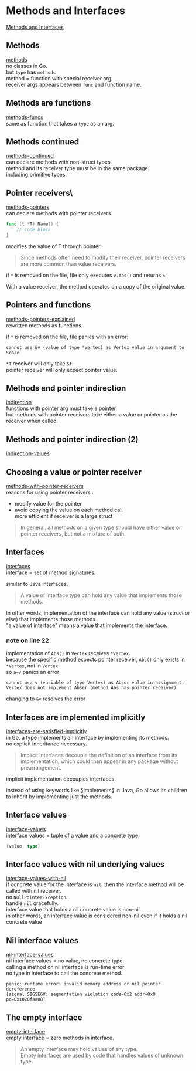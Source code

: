 # Methods and Interfaces
[Methods and Interfaces](https://go.dev/tour/methods/1)

## Methods
[methods](./methods.go)  
no classes in Go.  
but `type` has `methods`  
method = function with special receiver arg  
receiver args appears between `func` and function name.

## Methods are functions
[methods-funcs](./methods-funcs.go)  
same as function that takes a `type` as an arg.  

## Methods continued
[methods-continued](./methods-continued.go)  
can declare methods with non-struct types.  
method and its receiver type must be in the same package.  
including primitive types.  

## Pointer receivers\
[methods-pointers](./methods-pointers.go)  
can declare methods with pointer receivers.  
```go
func (t *T) Name() {
    // code block
}
```

modifies the value of T through pointer.  
>  Since methods often need to modify their receiver, 
>  pointer receivers are more common than value receivers.

if `*` is removed on the file, 
file only executes `v.Abs()`
and returns `5`.  

With a value receiver, the method operates on a copy of the original value.  

## Pointers and functions
[methods-pointers-explained](./methods-pointers-explained.go)  
rewritten methods as functions.  

if `*` is removed on the file, 
file panics with an error:  
```shell
cannot use &v (value of type *Vertex) as Vertex value in argument to Scale
```
`*T` receiver will only take `&t`.  
pointer receiver will only expect pointer value.  

## Methods and pointer indirection
[indirection](./indirection.go)  
functions with pointer arg must take a pointer.  
but methods with pointer receivers take either a value or pointer as the receiver when called.  

## Methods and pointer indirection (2)
[indirection-values](./indirection-values.go)

## Choosing a value or pointer receiver
[methods-with-pointer-receivers](./methods-with-pointer-receivers.go)  
reasons for using pointer receivers :  
* modify value for the pointer
* avoid copying the value on each method call  
  more efficient if receiver is a large struct

> In general, all methods on a given type should have either value or pointer receivers, 
> but not a mixture of both. 

## Interfaces
[interfaces](./interfaces.go)  
interface = set of method signatures.  

similar to Java interfaces.  

> A value of interface type can hold any value that implements those methods.

In other words, implementation of the interface can hold any value (struct or else) that implements those methods.  
"a value of interface" means a value that implements the interface.  

### note on line 22
implementation of `Abs()` in `Vertex` receives `*Vertex`.  
because the specific method expects pointer receiver, 
`Abs()` only exists in `*Vertex`,
not in `Vertex`.  
so `a=v` panics an error
```shell
cannot use v (variable of type Vertex) as Abser value in assignment: Vertex does not implement Abser (method Abs has pointer receiver)
```
changing to `&v` resolves the error

## Interfaces are implemented implicitly
[interfaces-are-satisfied-implicitly](./interfaces-are-satisfied-implicitly.go)  
in Go, a type implements an interface by implementing its methods.  
no explicit inheritance necessary.  
> Implicit interfaces decouple the definition of an interface from its implementation, 
> which could then appear in any package without prearrangement.

implicit implementation decouples interfaces.  

instead of using keywords like §implements§ in Java, 
Go allows its children to inherit by implementing just the methods.  

## Interface values
[interface-values](./interface-values.go)  
interface values = tuple of a value and a concrete type.  
```go
(value, type)
```

## Interface values with nil underlying values
[interface-values-with-nil](./interface-values-with-nil.go)  
if concrete value for the interface is `nil`, 
then the interface method will be called with nil receiver.  
no `NullPointerException`.  
handle `nil` gracefully.  
interface value that holds a nil concrete value is non-nil.  
in other words, an interface value is considered non-nil even if it holds a nil concrete value

## Nil interface values
[nil-interface-values](./nil-interface-values.go)  
nil interface values = no value, no concrete type.  
calling a method on nil interface is run-time error  
no type in interface to call the concrete method.  
```shell
panic: runtime error: invalid memory address or nil pointer dereference
[signal SIGSEGV: segmentation violation code=0x2 addr=0x0 pc=0x1020faa88]
```

## The empty interface
[empty-interface](./empty-interface.go)  
empty interface = zero methods in interface.  
> An empty interface may hold values of any type.  
> Empty interfaces are used by code that handles values of unknown type.


